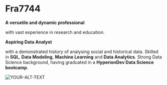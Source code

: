 # Fra7744

**A versatile and dynamic professional**

with vast experience in research and education.

**Aspiring Data Analyst**

with a demonstrated history of analysing social and historical data. Skilled in **SQL**, **Data Modeling**, **Machine Learning** and **Data Analytics**. Strong Data Science background, having graduated in a **HyperionDev Data Science bootcamp**.

<picture>
 <source media="(prefers-color-scheme: dark)" srcset="YOUR-DARKMODE-IMAGE">
 <source media="(prefers-color-scheme: light)" srcset="YOUR-LIGHTMODE-IMAGE">
 <img alt="YOUR-ALT-TEXT" src="https://images.news18.com/ibnlive/uploads/2020/10/1602745953_untitled-design-14.png?im=FitAndFill=(1200,675)?im=FitAndFill,width=1200,height=675">
</picture>
